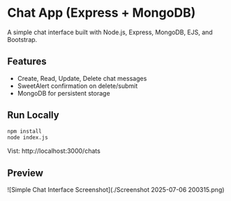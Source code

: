 # Chat App (Express + MongoDB)

A simple chat interface built with Node.js, Express, MongoDB, EJS, and Bootstrap.

## Features

- Create, Read, Update, Delete chat messages
- SweetAlert confirmation on delete/submit
- MongoDB for persistent storage

## Run Locally

```bash
npm install
node index.js
```
Vist: http://localhost:3000/chats

## Preview

![Simple Chat Interface Screenshot](./Screenshot 2025-07-06 200315.png)
